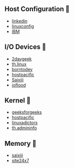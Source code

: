 ## Host Configuration :sauropod:
- [linkedin](https://www.linkedin.com/pulse/hosts-configuration-file-linux-razvan-alexandru-ionica)<br />
- [linuxconfig](https://linuxconfig.org/hosts-file-example-on-linux)<br />
- [IBM](https://www.ibm.com/docs/en/aix/7.2?topic=commands)

## I/O Devices :orangutan:
- [2daygeek](https://www.2daygeek.com/check-system-hardware-devices-bus-information-lspci-lsscsi-lsusb-lsblk-linux/)<br />
- [th.linux](https://th.linux-console.net/?p=1357)<br />
- [borntodev](https://www.borntodev.com/wp-content/uploads/2023/08/cheatsheet-linux-command.pdf)<br />
- [hostpacific](https://www.hostpacific.com/command-linux/)<br />
- [Saixiii](https://saixiii.com/what-is-kernel/)<br />
- [ioflood](https://ioflood.com/blog/lspci-linux-command/)

## Kernel :penguin:
- [geeksforgeeks](https://www.geeksforgeeks.org/depmod-command-in-linux-with-examples/)<br />
- [hostpacific](https://www.hostpacific.com/command-linux/)<br />
- [linuxadictors](https://www.linuxadictos.com/th/dmesg-comandos-informacion-solucionar-problemas-linux.html)<br />
- [th.admininfo](https://th.admininfo.info/qu-hace-y-c-mo-usar-el-comando-dmesg-linux)

## Memory :unicorn:
- [saixiii](https://saixiii.com/free-linux-command/)<br />
- [site24x7](https://www.site24x7.com/learn/linux/optimize-memory.html)

